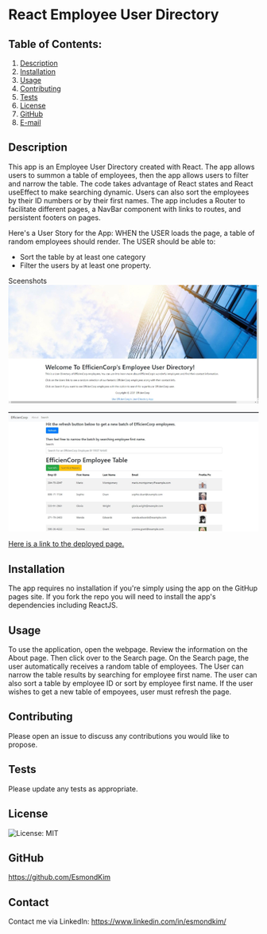 # React Employee User Directory

## Table of Contents:

1. [Description](#description)
2. [Installation](#Installation)
3. [Usage](#Usage)
4. [Contributing](#Contributing)
5. [Tests](#Tests)
6. [License](#License)
7. [GitHub](#GitHub)
8. [E-mail](#E-mail)

## Description

This app is an Employee User Directory created with React. The app allows users to summon a table of employees, then the app allows users to filter and narrow the table. The code takes advantage of React states and React useEffect to make searching dynamic. Users can also sort the employees by their ID numbers or by their first names. The app includes a Router to facilitate different pages, a NavBar component with links to routes, and persistent footers on pages.

Here's a User Story for the App:
WHEN the USER loads the page,
a table of random employees should render.
The USER should be able to:

- Sort the table by at least one category
- Filter the users by at least one property.

Sceenshots
![Here is a screenshot of the About Page of the User Employee Directory.](/screenshots/screenshot1.jpg)

![Here is a screenshot of the Search Page of the User Employee Directory.](/screenshots/screenshot2.jpg)

[Here is a link to the deployed page.](https://esmondkim.github.io/ReactEmployeeDirectory/)<br>

## Installation

The app requires no installation if you're simply using the app on the GitHup pages site. If you fork the repo you will need to install the app's dependencies including ReactJS.

## Usage

To use the application, open the webpage. Review the information on the About page. Then click over to the Search page. On the Search page, the user automatically receives a random table of employees. The User can narrow the table results by searching for employee first name. The user can also sort a table by employee ID or sort by employee first name. If the user wishes to get a new table of empoyees, user must refresh the page.

## Contributing

Please open an issue to discuss any contributions you would like to propose.

## Tests

Please update any tests as appropriate.

## License

![License: MIT](https://img.shields.io/badge/License-MIT-yellow.svg)

## GitHub

https://github.com/EsmondKim

## Contact

Contact me via LinkedIn:
https://www.linkedin.com/in/esmondkim/
